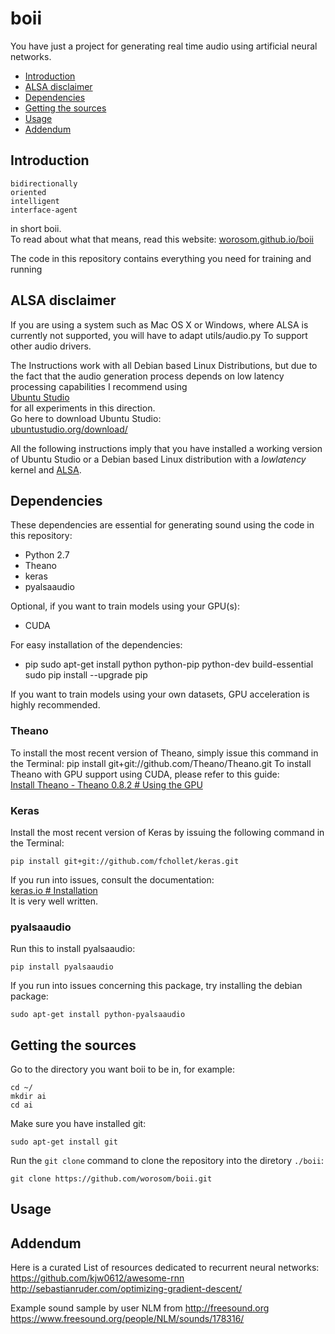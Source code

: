 # boii
You have just a project for generating real time audio using artificial neural networks.
* [Introduction](#introduction)
* [ALSA disclaimer](#alsa-disclaimer)
* [Dependencies](#dependencies)
* [Getting the sources](#getting-the-sources)
* [Usage](#usage)
* [Addendum](#addendum)

## Introduction

	bidirectionally  
	oriented  
	intelligent  
	interface-agent

in short boii.  
To read about what that means, read this website: [worosom.github.io/boii](https://worosom.github.io/boii)

The code in this repository contains everything you need for training and running 

## ALSA disclaimer
If you are using a system such as Mac OS X or Windows, where ALSA is currently not supported, you will have to adapt 
	utils/audio.py
To support other audio drivers.

The Instructions work with all Debian based Linux Distributions, but due to the fact that the audio generation process depends on low latency processing capabilities I recommend using  
[Ubuntu Studio](http://ubuntustudio.org)  
for all experiments in this direction.  
Go here to download Ubuntu Studio:  
[ubuntustudio.org/download/](http://ubuntustudio.org/download/)

All the following instructions imply that you have installed a working version of Ubuntu Studio or a Debian based Linux distribution with a _lowlatency_ kernel and [ALSA](http://www.alsa.org).

## Dependencies
These dependencies are essential for generating sound using the code in this repository:
* Python 2.7
* Theano
* keras
* pyalsaaudio

Optional, if you want to train models using your GPU(s):
* CUDA

For easy installation of the dependencies:
* pip
	sudo apt-get install python python-pip python-dev build-essential 
	sudo pip install --upgrade pip 

If you want to train models using your own datasets, GPU acceleration is highly recommended.

### Theano
To install the most recent version of Theano, simply issue this command in the Terminal:
	pip install git+git://github.com/Theano/Theano.git
To install Theano with GPU support using CUDA, please refer to this guide:  
[Install Theano - Theano 0.8.2 # Using the GPU](http://deeplearning.net/software/theano/install.html#using-the-gpu)

### Keras
Install the most recent version of Keras by issuing the following command in the Terminal:

	pip install git+git://github.com/fchollet/keras.git
If you run into issues, consult the documentation:  
[keras.io # Installation](https://keras.io/#installation)  
It is very well written.

### pyalsaaudio
Run this to install pyalsaaudio:

	pip install pyalsaaudio
If you run into issues concerning this package, try installing the debian package:

	sudo apt-get install python-pyalsaaudio

## Getting the sources
Go to the directory you want boii to be in, for example:

	cd ~/
	mkdir ai
	cd ai
Make sure you have installed git:

	sudo apt-get install git

Run the `git clone` command to clone the repository into the diretory `./boii`:

	git clone https://github.com/worosom/boii.git

## Usage

## Addendum
Here is a curated List of resources dedicated to recurrent neural networks:
https://github.com/kjw0612/awesome-rnn
http://sebastianruder.com/optimizing-gradient-descent/

Example sound sample by user NLM from http://freesound.org
https://www.freesound.org/people/NLM/sounds/178316/
